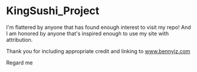 # KingSushi_Project
I'm flattered by anyone that has found enough interest to visit my repo!
And I am honored by anyone that's inspired enough to use my site with attribution.

Thank you for including appropriate credit and linking to www.bennyjz.com

Regard
me
